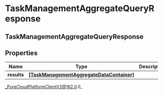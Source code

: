 # TaskManagementAggregateQueryResponse

## TaskManagementAggregateQueryResponse

## Properties

|Name | Type | Description | Notes|
|------------ | ------------- | ------------- | -------------|
| **results** | [**[TaskManagementAggregateDataContainer]**](TaskManagementAggregateDataContainer) |  | [optional] |



_PureCloudPlatformClientV2@162.0.0_
